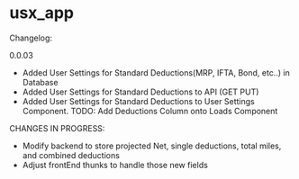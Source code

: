 # usx_app

Changelog:

0.0.03
  - Added User Settings for Standard Deductions(MRP, IFTA, Bond, etc..) in Database
  - Added User Settings for Standard Deductions to API (GET PUT)
  - Added User Settings for Standard Deductions to User Settings Component.
  TODO: Add Deductions Column onto Loads Component
  
  
  
  
  CHANGES IN PROGRESS:
  - Modify backend to store projected Net, single deductions, total miles, and combined deductions
  - Adjust frontEnd thunks to handle those new fields